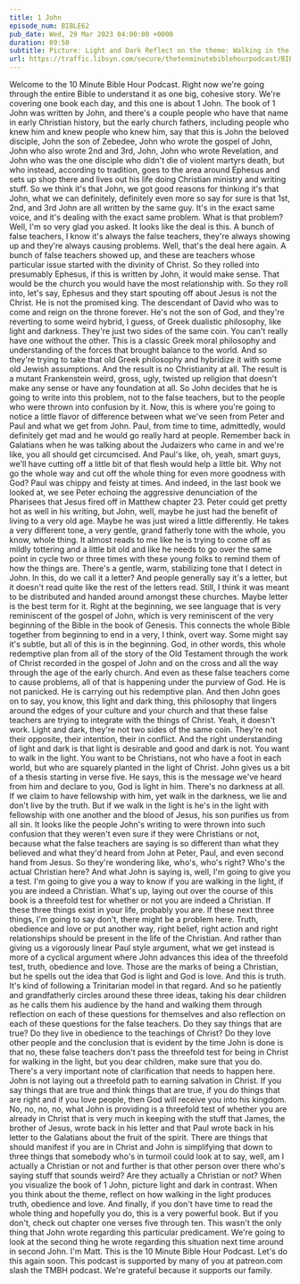 ```yaml
---
title: 1 John
episode_num: BIBLE62
pub_date: Wed, 29 Mar 2023 04:00:00 +0000
duration: 09:50
subtitle: Picture: Light and Dark Reflect on the theme: Walking in the light produces truth, obedience, and love If you don't have time to read it all: Read 1:5-10 Thanks to everyone who supports TMBH at  You're the reason we can all do this together!  Music...
url: https://traffic.libsyn.com/secure/thetenminutebiblehourpodcast/BIBLE62_-_1_John.mp3
---
```


 Welcome to the 10 Minute Bible Hour Podcast. Right now we're going through the entire Bible to understand it as one big, cohesive story. We're covering one book each day, and this one is about 1 John. The book of 1 John was written by John, and there's a couple people who have that name in early Christian history, but the early church fathers, including people who knew him and knew people who knew him, say that this is John the beloved disciple, John the son of Zebedee, John who wrote the gospel of John, John who also wrote 2nd and 3rd, John, John who wrote Revelation, and John who was the one disciple who didn't die of violent martyrs death, but who instead, according to tradition, goes to the area around Ephesus and sets up shop there and lives out his life doing Christian ministry and writing stuff. So we think it's that John, we got good reasons for thinking it's that John, what we can definitely, definitely even more so say for sure is that 1st, 2nd, and 3rd John are all written by the same guy. It's in the exact same voice, and it's dealing with the exact same problem. What is that problem? Well, I'm so very glad you asked. It looks like the deal is this. A bunch of false teachers, I know it's always the false teachers, they're always showing up and they're always causing problems. Well, that's the deal here again. A bunch of false teachers showed up, and these are teachers whose particular issue started with the divinity of Christ. So they rolled into presumably Ephesus, if this is written by John, it would make sense. That would be the church you would have the most relationship with. So they roll into, let's say, Ephesus and they start spouting off about Jesus is not the Christ. He is not the promised king. The descendant of David who was to come and reign on the throne forever. He's not the son of God, and they're reverting to some weird hybrid, I guess, of Greek dualistic philosophy, like light and darkness. They're just two sides of the same coin. You can't really have one without the other. This is a classic Greek moral philosophy and understanding of the forces that brought balance to the world. And so they're trying to take that old Greek philosophy and hybridize it with some old Jewish assumptions. And the result is no Christianity at all. The result is a mutant Frankenstein weird, gross, ugly, twisted up religion that doesn't make any sense or have any foundation at all. So John decides that he is going to write into this problem, not to the false teachers, but to the people who were thrown into confusion by it. Now, this is where you're going to notice a little flavor of difference between what we've seen from Peter and Paul and what we get from John. Paul, from time to time, admittedly, would definitely get mad and he would go really hard at people. Remember back in Galatians when he was talking about the Judaizers who came in and we're like, you all should get circumcised. And Paul's like, oh, yeah, smart guys, we'll have cutting off a little bit of that flesh would help a little bit. Why not go the whole way and cut off the whole thing for even more goodness with God? Paul was chippy and feisty at times. And indeed, in the last book we looked at, we see Peter echoing the aggressive denunciation of the Pharisees that Jesus fired off in Matthew chapter 23. Peter could get pretty hot as well in his writing, but John, well, maybe he just had the benefit of living to a very old age. Maybe he was just wired a little differently. He takes a very different tone, a very gentle, grand fatherly tone with the whole, you know, whole thing. It almost reads to me like he is trying to come off as mildly tottering and a little bit old and like he needs to go over the same point in cycle two or three times with these young folks to remind them of how the things are. There's a gentle, warm, stabilizing tone that I detect in John. In this, do we call it a letter? And people generally say it's a letter, but it doesn't read quite like the rest of the letters read. Still, I think it was meant to be distributed and handed around amongst these churches. Maybe letter is the best term for it. Right at the beginning, we see language that is very reminiscent of the gospel of John, which is very reminiscent of the very beginning of the Bible in the book of Genesis. This connects the whole Bible together from beginning to end in a very, I think, overt way. Some might say it's subtle, but all of this is in the beginning. God, in other words, this whole redemptive plan from all of the story of the Old Testament through the work of Christ recorded in the gospel of John and on the cross and all the way through the age of the early church. And even as these false teachers come to cause problems, all of that is happening under the purview of God. He is not panicked. He is carrying out his redemptive plan. And then John goes on to say, you know, this light and dark thing, this philosophy that lingers around the edges of your culture and your church and that these false teachers are trying to integrate with the things of Christ. Yeah, it doesn't work. Light and dark, they're not two sides of the same coin. They're not their opposite, their intention, their in conflict. And the right understanding of light and dark is that light is desirable and good and dark is not. You want to walk in the light. You want to be Christians, not who have a foot in each world, but who are squarely planted in the light of Christ. John gives us a bit of a thesis starting in verse five. He says, this is the message we've heard from him and declare to you, God is light in him. There's no darkness at all. If we claim to have fellowship with him, yet walk in the darkness, we lie and don't live by the truth. But if we walk in the light is he's in the light with fellowship with one another and the blood of Jesus, his son purifies us from all sin. It looks like the people John's writing to were thrown into such confusion that they weren't even sure if they were Christians or not, because what the false teachers are saying is so different than what they believed and what they'd heard from John at Peter, Paul, and even second hand from Jesus. So they're wondering like, who's, who's right? Who's the actual Christian here? And what John is saying is, well, I'm going to give you a test. I'm going to give you a way to know if you are walking in the light, if you are indeed a Christian. What's up, laying out over the course of this book is a threefold test for whether or not you are indeed a Christian. If these three things exist in your life, probably you are. If these next three things, I'm going to say don't, there might be a problem here. Truth, obedience and love or put another way, right belief, right action and right relationships should be present in the life of the Christian. And rather than giving us a vigorously linear Paul style argument, what we get instead is more of a cyclical argument where John advances this idea of the threefold test, truth, obedience and love. Those are the marks of being a Christian, but he spells out the idea that God is light and God is love. And this is truth. It's kind of following a Trinitarian model in that regard. And so he patiently and grandfatherly circles around these three ideas, taking his dear children as he calls them his audience by the hand and walking them through reflection on each of these questions for themselves and also reflection on each of these questions for the false teachers. Do they say things that are true? Do they live in obedience to the teachings of Christ? Do they love other people and the conclusion that is evident by the time John is done is that no, these false teachers don't pass the threefold test for being in Christ for walking in the light, but you dear children, make sure that you do. There's a very important note of clarification that needs to happen here. John is not laying out a threefold path to earning salvation in Christ. If you say things that are true and think things that are true, if you do things that are right and if you love people, then God will receive you into his kingdom. No, no, no, no, what John is providing is a threefold test of whether you are already in Christ that is very much in keeping with the stuff that James, the brother of Jesus, wrote back in his letter and that Paul wrote back in his letter to the Galatians about the fruit of the spirit. There are things that should manifest if you are in Christ and John is simplifying that down to three things that somebody who's in turmoil could look at to say, well, am I actually a Christian or not and further is that other person over there who's saying stuff that sounds weird? Are they actually a Christian or not? When you visualize the book of 1 John, picture light and dark in contrast. When you think about the theme, reflect on how walking in the light produces truth, obedience and love. And finally, if you don't have time to read the whole thing and hopefully you do, this is a very powerful book. But if you don't, check out chapter one verses five through ten. This wasn't the only thing that John wrote regarding this particular predicament. We're going to look at the second thing he wrote regarding this situation next time around in second John. I'm Matt. This is the 10 Minute Bible Hour Podcast. Let's do this again soon. This podcast is supported by many of you at patreon.com slash the TMBH podcast. We're grateful because it supports our family.